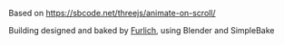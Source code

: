 Based on https://sbcode.net/threejs/animate-on-scroll/

Building designed and baked by [Furlich](https://github.com/furlich), using Blender and SimpleBake
